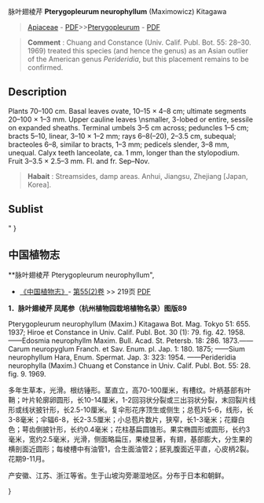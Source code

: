 脉叶翅棱芹 **Pterygopleurum neurophyllum** (Maximowicz) Kitagawa

> [Apiaceae](http://www.iplant.cn/info/Apiaceae?t=foc) - [PDF](http://www.iplant.cn/foc/pdf/Apiaceae.pdf)>>[Pterygopleurum](http://www.iplant.cn/info/Pterygopleurum?t=foc) - [PDF](http://www.iplant.cn/foc/pdf/Pterygopleurum.pdf)


> **Comment** : 
> Chuang and Constance (Univ. Calif. Publ. Bot. 55: 28–30. 1969) treated this species (and hence the genus) as an Asian outlier of the American genus *Perideridia*, but this placement remains to be confirmed.

## Description

Plants 70–100 cm. Basal leaves ovate, 10–15 × 4–8 cm; ultimate segments 20–100 × 1–3 mm. Upper cauline leaves  &#x0D;\nsmaller, 3-lobed or entire, sessile on expanded sheaths. Terminal umbels 3–5 cm across; peduncles 1–5 cm; bracts 5–10, linear, 3–10 × 1–2 mm; rays 6–8(–20), 2–3.5 cm, subequal; bracteoles 6–8, similar to bracts, 1–3 mm; pedicels slender, 3–8 mm, unequal. Calyx teeth lanceolate, ca. 1 mm, longer than the stylopodium. Fruit 3–3.5 × 2.5–3 mm. Fl. and fr. Sep–Nov.


> **Habait** : 
> Streamsides, damp areas. Anhui, Jiangsu, Zhejiang [Japan, Korea].


## Sublist
"
}
## 中国植物志



**脉叶翅棱芹 Pterygopleurum neurophyllum",


* [《中国植物志》](http://www.iplant.cn/frps)- [第55(2)卷](http://www.iplant.cn/frps/vol/55(2)) >> 219页 [PDF](http://www.iplant.cn/frps/pdf/55(2)/219.pdf)

**1．脉叶翅棱芹 凤尾参（杭州植物园栽培植物名录）图版89**

Pterygopleurum neurophyllum (Maxim.) Kitagawa Bot. Mag. Tokyo 51: 655. 1937; Hiroe et Constance in Univ. Calif. Publ. Bot. 30 (1): 79. fig. 42. 1958. ——Edosmia neurophyllm Maxim. Bull. Acad. St. Petersb. 18: 286. 1873.——Carum neuropyglum Franch. et Sav. Enum. pl. Jap. 1: 180. 1875; ——Sium neurophyllum Hara, Enum. Spermat. Jap. 3: 323: 1954. ——Perideridia neurophylla (Maxim.) Chuang et Constance in Univ. Calif. Publ. Bot. 55: 28. fig. 9. 1969.

多年生草本，光滑。根纺锤形。茎直立，高70-100厘米，有槽纹。叶柄基部有叶鞘；叶片轮廓卵圆形，长10-14厘米，1-2回羽状分裂或三出羽状分裂，末回裂片线形或线状披针形，长2.5-10厘米。复伞形花序顶生或侧生；总苞片5-6，线形，长3-8毫米；伞辐6-8，长2-3.5厘米；小总苞片数片，狭窄，长1-3毫米；花瓣白色；萼齿倒披针形，长约0.4毫米；花柱基扁圆锥形。果实椭圆形或圆形，长约3毫米，宽约2.5毫米，光滑，侧面略扁压，果棱显著，有翅，基部膨大，分生果的横剖面近圆形；每棱槽中有油管1，合生面油管2；胚乳腹面近平直，心皮柄2裂。花期9-11月。

产安徽、江苏、浙江等省。生于山坡沟旁潮湿地区。分布于日本和朝鲜。



}